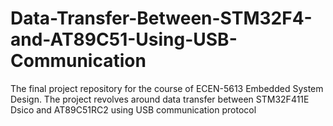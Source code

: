 # Data-Transfer-Between-STM32F4-and-AT89C51-Using-USB-Communication
The final project repository for the course of ECEN-5613 Embedded System Design. The project revolves around data transfer between STM32F411E Dsico and AT89C51RC2 using USB communication protocol
